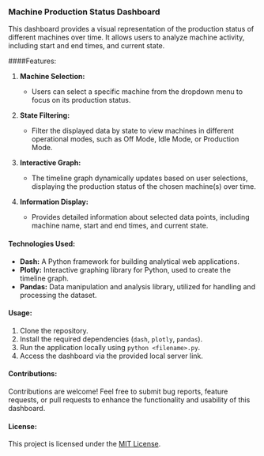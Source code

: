 ### Machine Production Status Dashboard

This dashboard provides a visual representation of the production status of different machines over time. It allows users to analyze machine activity, including start and end times, and current state.

####Features:

1. **Machine Selection:**
   - Users can select a specific machine from the dropdown menu to focus on its production status.

2. **State Filtering:**
   - Filter the displayed data by state to view machines in different operational modes, such as Off Mode, Idle Mode, or Production Mode.

3. **Interactive Graph:**
   - The timeline graph dynamically updates based on user selections, displaying the production status of the chosen machine(s) over time.

4. **Information Display:**
   - Provides detailed information about selected data points, including machine name, start and end times, and current state.

#### Technologies Used:
- **Dash:** A Python framework for building analytical web applications.
- **Plotly:** Interactive graphing library for Python, used to create the timeline graph.
- **Pandas:** Data manipulation and analysis library, utilized for handling and processing the dataset.

#### Usage:
1. Clone the repository.
2. Install the required dependencies (`dash`, `plotly`, `pandas`).
3. Run the application locally using `python <filename>.py`.
4. Access the dashboard via the provided local server link.

#### Contributions:
Contributions are welcome! Feel free to submit bug reports, feature requests, or pull requests to enhance the functionality and usability of this dashboard.

#### License:
This project is licensed under the [MIT License](https://opensource.org/licenses/MIT).
